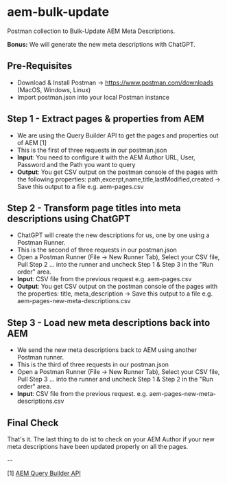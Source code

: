 # aem-bulk-update
Postman collection to Bulk-Update AEM Meta Descriptions.

**Bonus:** We will generate the new meta descriptions with ChatGPT.

## Pre-Requisites
 * Download & Install Postman -> https://www.postman.com/downloads (MacOS, Windows, Linux)
 * Import postman.json into your local Postman instance

## Step 1 - Extract pages & properties from AEM
 * We are using the Query Builder API to get the pages and properties out of AEM [1]
 * This is the first of three requests in our postman.json
 * **Input**: You need to configure it with the AEM Author URL, User, Password and the Path you want to query
 * **Output**: You get CSV output on the postman console of the pages with the following properties: path,excerpt,name,title,lastModified,created -> Save this output to a file e.g. aem-pages.csv
 
 
## Step 2 - Transform page titles into meta descriptions using ChatGPT
 * ChatGPT will create the new descriptions for us, one by one using a Postman Runner.
 * This is the second of three requests in our postman.json
 * Open a Postman Runner (File -> New Runner Tab), Select your CSV file, Pull Step 2 ... into the runner and uncheck Step 1 & Step 3 in the "Run order" area. 
 * **Input**: CSV file from the previous request e.g. aem-pages.csv
 * **Output**: You get CSV output on the postman console of the pages with the properties: title, meta_description -> Save this output to a file e.g. aem-pages-new-meta-descriptions.csv


## Step 3 - Load new meta descriptions back into AEM
 * We send the new meta descriptions back to AEM using another Postman runner.
 * This is the third of three requests in our postman.json
 * Open a Postman Runner (File -> New Runner Tab), Select your CSV file, Pull Step 3 ... into the runner and uncheck Step 1 & Step 2 in the "Run order" area. 
 * **Input**: CSV file from the previous request. e.g. aem-pages-new-meta-descriptions.csv

## Final Check
That's it. The last thing to do ist to check on your AEM Author if your new meta descriptions have been updated properly on all the pages.

--

[1] [AEM Query Builder API](https://experienceleague.adobe.com/docs/experience-manager-65/developing/platform/query-builder/querybuilder-api.html?lang=en)
